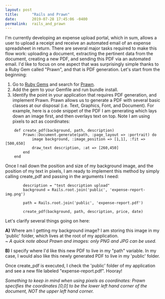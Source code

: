 ```yaml
---
layout: post
title:      "Rails and Prawn"
date:       2019-07-28 17:45:06 -0400
permalink:  rails_and_prawn
---
```



I'm currently developing an expense upload portal, which in sum, allows a user to upload a receipt and receive an automated email of an expense spreadsheet in return.  There are several major tasks required to make this flow work: uploading a document, extracting the pertinent data from the document, creating a new PDF, and sending this PDF via an automated email.  I'd like to focus on one aspect that was surprisingly simple thanks to a Ruby Gem called "Prawn", and that is PDF generation.  Let's start from the beginning:

1) Go to [Ruby Gems](https://rubygems.org/) and search for [Prawn](https://rubygems.org/gems/prawn).
2) Add the gem to your Gemfile and run bundle install.
3) Identify the point in your application that requires PDF generation, and implement Prawn.  Prawn allows us to generate a PDF with several basic classes at our disposal (i.e. Text, Graphics, Font, and Document).  For example, here is a code snippet of the PDF I am generating which lays down an image first, and then overlays text on top.  Note I am using pixels to act as coordinates:

```
  	def create_pdf(background, path, description)
  		Prawn::Document.generate(path, :page_layout => :portrait) do
  			image background, :image_position => [1,1], :fit => [500,650]
  			draw_text description, :at => [260,450]
  		end
  	end
```

Once I nail down the position and size of my background image, and the position of my text in pixels, I am ready to implement this method by simply calling create_pdf and passing in the arguments I need:

```
    	description = "test description upload"
    	background = Rails.root.join('public', 'expense-report-img.png')
			
    	path = Rails.root.join('public', 'expense-report.pdf')
			
    	create_pdf(background, path, description, price, date)
```

Let's clarify several things going on here:

**A)** Where am I getting my background image?  I am storing this image in my 'public' folder, which lives at the root of my application.  
*~ A quick note about Prawn and images: only PNG and JPG can be used.*

**B)** I specify where I'd like this new PDF to live in my "path" variable.  In my case, I would also like this newly generated PDF to live in my 'public' folder.

Once create_pdf is executed, I check the 'public' folder of my application and see a new file labeled "expense-report.pdf".  Hooray!

*Something to keep in mind when using pixels as coordinates:  Prawn specifies the coordinates [0,0] to be the lower left hand corner of the document, NOT the upper left hand corner.*

